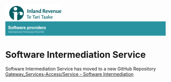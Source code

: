 ![IRD logo](../Images/IRlogo.gif)
![Software Dev](../Images/SoftwareDev.png)

# Software Intermediation Service

Software Intermediation Service has moved to a new GitHub Repository<br/>
[Gateway_Services-Access/Service - Software Intermediation](https://github.com/InlandRevenue/Gateway_Services-Access/tree/master/Service%20-%20Software%20Intermediation)